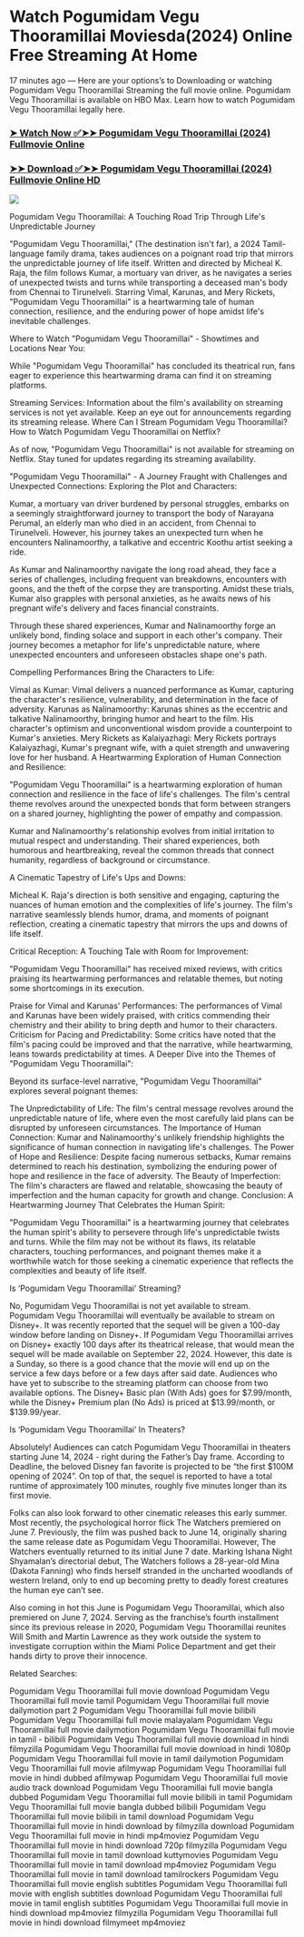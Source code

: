 # Watch Pogumidam Vegu Thooramillai Moviesda(2024) Online Free Streaming At Home

17 minutes ago — Here are your options’s to Downloading or watching Pogumidam Vegu Thooramillai Streaming the full movie online. Pogumidam Vegu Thooramillai is available on HBO Max. Learn how to watch Pogumidam Vegu Thooramillai legally here.


### [➤ Watch Now ✅➤➤ Pogumidam Vegu Thooramillai (2024) Fullmovie Online](https://cutt.ly/VeWcwVy4)

### [➤➤ Download ✅➤➤ Pogumidam Vegu Thooramillai (2024) Fullmovie Online HD](https://cutt.ly/VeWcwVy4)

<p dir="auto"><a href="https://cutt.ly/VeWcwVy4" title="PLAY NOW" rel="nofollow"><img src="https://i.imgur.com/jhNGoEt.gif" style="max-width: 100%;"></a></p>


Pogumidam Vegu Thooramillai: A Touching Road Trip Through Life's Unpredictable Journey

"Pogumidam Vegu Thooramillai," (The destination isn't far), a 2024 Tamil-language family drama, takes audiences on a poignant road trip that mirrors the unpredictable journey of life itself. Written and directed by Micheal K. Raja, the film follows Kumar, a mortuary van driver, as he navigates a series of unexpected twists and turns while transporting a deceased man's body from Chennai to Tirunelveli. Starring Vimal, Karunas, and Mery Rickets, "Pogumidam Vegu Thooramillai" is a heartwarming tale of human connection, resilience, and the enduring power of hope amidst life's inevitable challenges.

Where to Watch "Pogumidam Vegu Thooramillai" - Showtimes and Locations Near You:

While "Pogumidam Vegu Thooramillai" has concluded its theatrical run, fans eager to experience this heartwarming drama can find it on streaming platforms.

Streaming Services: Information about the film's availability on streaming services is not yet available. Keep an eye out for announcements regarding its streaming release.
Where Can I Stream Pogumidam Vegu Thooramillai? How to Watch Pogumidam Vegu Thooramillai on Netflix?

As of now, "Pogumidam Vegu Thooramillai" is not available for streaming on Netflix. Stay tuned for updates regarding its streaming availability.

"Pogumidam Vegu Thooramillai" - A Journey Fraught with Challenges and Unexpected Connections: Exploring the Plot and Characters:

Kumar, a mortuary van driver burdened by personal struggles, embarks on a seemingly straightforward journey to transport the body of Narayana Perumal, an elderly man who died in an accident, from Chennai to Tirunelveli. However, his journey takes an unexpected turn when he encounters Nalinamoorthy, a talkative and eccentric Koothu artist seeking a ride.

As Kumar and Nalinamoorthy navigate the long road ahead, they face a series of challenges, including frequent van breakdowns, encounters with goons, and the theft of the corpse they are transporting. Amidst these trials, Kumar also grapples with personal anxieties, as he awaits news of his pregnant wife's delivery and faces financial constraints.

Through these shared experiences, Kumar and Nalinamoorthy forge an unlikely bond, finding solace and support in each other's company. Their journey becomes a metaphor for life's unpredictable nature, where unexpected encounters and unforeseen obstacles shape one's path.

Compelling Performances Bring the Characters to Life:

Vimal as Kumar: Vimal delivers a nuanced performance as Kumar, capturing the character's resilience, vulnerability, and determination in the face of adversity.
Karunas as Nalinamoorthy: Karunas shines as the eccentric and talkative Nalinamoorthy, bringing humor and heart to the film. His character's optimism and unconventional wisdom provide a counterpoint to Kumar's anxieties.
Mery Rickets as Kalaiyazhagi: Mery Rickets portrays Kalaiyazhagi, Kumar's pregnant wife, with a quiet strength and unwavering love for her husband.
A Heartwarming Exploration of Human Connection and Resilience:

"Pogumidam Vegu Thooramillai" is a heartwarming exploration of human connection and resilience in the face of life's challenges. The film's central theme revolves around the unexpected bonds that form between strangers on a shared journey, highlighting the power of empathy and compassion.

Kumar and Nalinamoorthy's relationship evolves from initial irritation to mutual respect and understanding. Their shared experiences, both humorous and heartbreaking, reveal the common threads that connect humanity, regardless of background or circumstance.

A Cinematic Tapestry of Life's Ups and Downs:

Micheal K. Raja's direction is both sensitive and engaging, capturing the nuances of human emotion and the complexities of life's journey. The film's narrative seamlessly blends humor, drama, and moments of poignant reflection, creating a cinematic tapestry that mirrors the ups and downs of life itself.

Critical Reception: A Touching Tale with Room for Improvement:

"Pogumidam Vegu Thooramillai" has received mixed reviews, with critics praising its heartwarming performances and relatable themes, but noting some shortcomings in its execution.

Praise for Vimal and Karunas' Performances: The performances of Vimal and Karunas have been widely praised, with critics commending their chemistry and their ability to bring depth and humor to their characters.
Criticism for Pacing and Predictability: Some critics have noted that the film's pacing could be improved and that the narrative, while heartwarming, leans towards predictability at times.
A Deeper Dive into the Themes of "Pogumidam Vegu Thooramillai":

Beyond its surface-level narrative, "Pogumidam Vegu Thooramillai" explores several poignant themes:

The Unpredictability of Life: The film's central message revolves around the unpredictable nature of life, where even the most carefully laid plans can be disrupted by unforeseen circumstances.
The Importance of Human Connection: Kumar and Nalinamoorthy's unlikely friendship highlights the significance of human connection in navigating life's challenges.
The Power of Hope and Resilience: Despite facing numerous setbacks, Kumar remains determined to reach his destination, symbolizing the enduring power of hope and resilience in the face of adversity.
The Beauty of Imperfection: The film's characters are flawed and relatable, showcasing the beauty of imperfection and the human capacity for growth and change.
Conclusion: A Heartwarming Journey That Celebrates the Human Spirit:

"Pogumidam Vegu Thooramillai" is a heartwarming journey that celebrates the human spirit's ability to persevere through life's unpredictable twists and turns. While the film may not be without its flaws, its relatable characters, touching performances, and poignant themes make it a worthwhile watch for those seeking a cinematic experience that reflects the complexities and beauty of life itself.


Is ‘Pogumidam Vegu Thooramillai’ Streaming?

No, Pogumidam Vegu Thooramillai is not yet available to stream. Pogumidam Vegu Thooramillai will eventually be available to stream on Disney+. It was recently reported that the sequel will be given a 100-day window before landing on Disney+. If Pogumidam Vegu Thooramillai arrives on Disney+ exactly 100 days after its theatrical release, that would mean the sequel will be made available on September 22, 2024. However, this date is a Sunday, so there is a good chance that the movie will end up on the service a few days before or a few days after said date. Audiences who have yet to subscribe to the streaming platform can choose from two available options. The Disney+ Basic plan (With Ads) goes for $7.99/month, while the Disney+ Premium plan (No Ads) is priced at $13.99/month, or $139.99/year.

Is ‘Pogumidam Vegu Thooramillai’ In Theaters?

Absolutely! Audiences can catch Pogumidam Vegu Thooramillai in theaters starting June 14, 2024 - right during the Father’s Day frame. According to Deadline, the beloved Disney fan favorite is projected to be “the first $100M opening of 2024”. On top of that, the sequel is reported to have a total runtime of approximately 100 minutes, roughly five minutes longer than its first movie.

Folks can also look forward to other cinematic releases this early summer. Most recently, the psychological horror flick The Watchers premiered on June 7. Previously, the film was pushed back to June 14, originally sharing the same release date as Pogumidam Vegu Thooramillai. However, The Watchers eventually returned to its initial June 7 date. Marking Ishana Night Shyamalan’s directorial debut, The Watchers follows a 28-year-old Mina (Dakota Fanning) who finds herself stranded in the uncharted woodlands of western Ireland, only to end up becoming pretty to deadly forest creatures the human eye can’t see.

Also coming in hot this June is Pogumidam Vegu Thooramillai, which also premiered on June 7, 2024. Serving as the franchise’s fourth installment since its previous release in 2020, Pogumidam Vegu Thooramillai reunites Will Smith and Martin Lawrence as they work outside the system to investigate corruption within the Miami Police Department and get their hands dirty to prove their innocence.


Related Searches:

Pogumidam Vegu Thooramillai full movie download
Pogumidam Vegu Thooramillai full movie tamil
Pogumidam Vegu Thooramillai full movie dailymotion part 2
Pogumidam Vegu Thooramillai full movie bilibili
Pogumidam Vegu Thooramillai full movie malayalam
Pogumidam Vegu Thooramillai full movie dailymotion
Pogumidam Vegu Thooramillai full movie in tamil - bilibili
Pogumidam Vegu Thooramillai full movie download in hindi filmyzilla
Pogumidam Vegu Thooramillai full movie download in hindi 1080p
Pogumidam Vegu Thooramillai full movie in tamil dailymotion
Pogumidam Vegu Thooramillai full movie afilmywap
Pogumidam Vegu Thooramillai full movie in hindi dubbed afilmywap
Pogumidam Vegu Thooramillai full movie audio track download
Pogumidam Vegu Thooramillai full movie bangla dubbed
Pogumidam Vegu Thooramillai full movie bilibili in tamil
Pogumidam Vegu Thooramillai full movie bangla dubbed bilibili
Pogumidam Vegu Thooramillai full movie bilibili in tamil download
Pogumidam Vegu Thooramillai full movie in hindi download by filmyzilla
download Pogumidam Vegu Thooramillai full movie in hindi mp4moviez
Pogumidam Vegu Thooramillai full movie in hindi download 720p filmyzilla
Pogumidam Vegu Thooramillai full movie in tamil download kuttymovies
Pogumidam Vegu Thooramillai full movie in tamil download mp4moviez
Pogumidam Vegu Thooramillai full movie in tamil download tamilrockers
Pogumidam Vegu Thooramillai full movie english subtitles
Pogumidam Vegu Thooramillai full movie with english subtitles download
Pogumidam Vegu Thooramillai full movie in tamil english subtitles
Pogumidam Vegu Thooramillai full movie in hindi download mp4moviez filmyzilla
Pogumidam Vegu Thooramillai full movie in hindi download filmymeet mp4moviez
